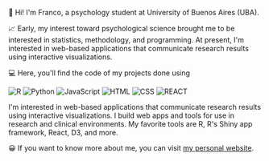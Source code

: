 👋 Hi! I'm Franco, a psychology student at University of Buenos Aires (UBA).

📈 Early, my interest toward psychological science brought me to be interested in statistics, methodology, and programming. At present, I'm interested in web-based applications that communicate research results using interactive visualizations.

💻 Here, you'll find the code of my projects done using 

![R](https://img.shields.io/badge/R-276DC3?style=for-the-badge&logo=r&logoColor=white)
![Python](https://img.shields.io/badge/Python-14354C?style=for-the-badge&logo=python&logoColor=white)
![JavaScript](https://img.shields.io/badge/JavaScript-F7DF1E?style=for-the-badge&logo=javascript&logoColor=black)
![HTML](https://img.shields.io/badge/HTML5-E34F26?style=for-the-badge&logo=html5&logoColor=white)
![CSS](https://img.shields.io/badge/-CSS-GREEN?style=flat-square&logo=CSS3&link=https://github.com/francosbenitez/)
![REACT](https://img.shields.io/badge/React-20232A?style=for-the-badge&logo=react&logoColor=61DAFB)

I'm interested in web-based applications that communicate research results using interactive visualizations. I build web apps and tools for use in research and clinical environments. My favorite tools are R, R's Shiny app framework, React, D3, and more.

😀 If you want to know more about me, you can visit [my personal website](http://francosbenitez.netlify.app). 
